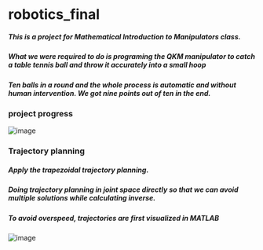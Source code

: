 # robotics_final
##### This is a project for Mathematical Introduction to Manipulators class.
##### What we were required to do is programing the QKM manipulator to catch a table tennis ball and throw it accurately into a small hoop
##### Ten balls in a round and the whole process is automatic and without human intervention. We got nine points out of ten in the end.
### project progress
![image](https://user-images.githubusercontent.com/67407023/208688121-a5d37003-c4cf-4326-a91e-b172f5f7ad5d.png)
### Trajectory planning
##### Apply the trapezoidal trajectory planning.
##### Doing trajectory planning in joint space directly so that we can avoid multiple solutions while calculating inverse.
##### To avoid overspeed, trajectories are first visualized in MATLAB 
![image](https://user-images.githubusercontent.com/67407023/208688243-93567c13-c51b-4dba-a380-20939b886913.png)




